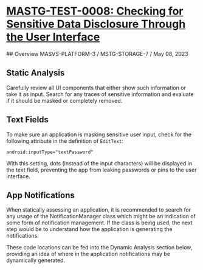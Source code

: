 # [MASTG-TEST-0008: Checking for Sensitive Data Disclosure Through the User Interface](https://mas.owasp.org/MASTG/tests/android/MASVS-PLATFORM/MASTG-TEST-0008)
## Overview
MASVS-PLATFORM-3 / MSTG-STORAGE-7 / May 08, 2023
## Static Analysis
Carefully review all UI components that either show such information or take it as input. Search for any traces of sensitive information and evaluate if it should be masked or completely removed.

## Text Fields
To make sure an application is masking sensitive user input, check for the following attribute in the definition of `EditText`:
```
android:inputType="textPassword"
```

With this setting, dots (instead of the input characters) will be displayed in the text field, preventing the app from leaking passwords or pins to the user interface.

## App Notifications
When statically assessing an application, it is recommended to search for any usage of the NotificationManager class which might be an indication of some form of notification management. If the class is being used, the next step would be to understand how the application is generating the notifications.

These code locations can be fed into the Dynamic Analysis section below, providing an idea of where in the application notifications may be dynamically generated.

